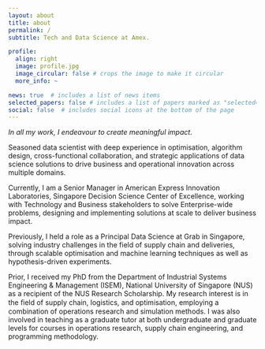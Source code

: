 ```yaml
---
layout: about
title: about
permalink: /
subtitle: Tech and Data Science at Amex.

profile:
  align: right
  image: profile.jpg
  image_circular: false # crops the image to make it circular
  more_info: ~

news: true  # includes a list of news items
selected_papers: false # includes a list of papers marked as "selected={true}"
social: false  # includes social icons at the bottom of the page
---
```


_In all my work, I endeavour to create meaningful impact._

Seasoned data scientist with deep experience in optimisation, algorithm design, cross-functional collaboration, and strategic applications of data science solutions to drive business and operational innovation across multiple domains.

Currently, I am a Senior Manager in American Express Innovation Laboratories, Singapore Decision Science Center of Excellence, working with Technology and Business stakeholders to solve Enterprise-wide problems, designing and implementing solutions at scale to deliver business impact.

Previously, I held a role as a Principal Data Science at Grab in Singapore, solving industry challenges in the field of supply chain and deliveries, through scalable optimisation and machine learning techniques as well as hypothesis-driven experiments.

Prior, I received my PhD from the Department of Industrial Systems Engineering & Management (ISEM), National University of Singapore (NUS) as a recipient of the NUS Research Scholarship.
My research interest is in the ﬁeld of supply chain, logistics, and optimisation, employing a combination of operations research and simulation methods.
I was also involved in teaching as a graduate tutor at both undergraduate and graduate levels for courses in operations research, supply chain engineering, and programming methodology.
